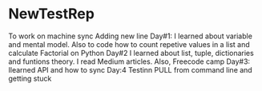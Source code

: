 # NewTestRep
To work on machine sync
Adding new line
Day#1: I learned about variable and mental model. Also to code how to count repetive values in a list and calculate Factorial on Python
Day#2 I learned about list, tuple, dictionaries and funtions theory. I read Medium articles. Also, Freecode camp
Day#3: Ilearned API and how to sync
Day:4 Testinn PULL from command line and getting stuck
